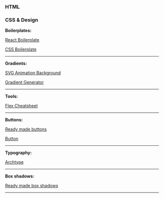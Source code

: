 
### HTML


### CSS & Design

**Boilerplates:**

[React Boilerplate](https://github.com/react-boilerplate/react-boilerplate)

[CSS Boilerplate](https://github.com/h5bp/html5-boilerplate/blob/main/dist/css/normalize.css#L40)

-------------------

**Gradients:**

[SVG Animation Background](https://codepen.io/thanks2music/pen/VmJjaG)

[Gradient Generator](https://cssgradient.io/)


-------------------

**Tools:**

[Flex Cheatsheet](https://yoksel.github.io/flex-cheatsheet/#section-display)

-------------------

**Buttons:**

[Ready made buttons](https://getcssscan.com/css-buttons-examples)

[Button]()

-------------------

**Typography:**

[Archtype](https://archetypeapp.com/#)


-------------------

**Box shadows:**

[Ready made box shadows](https://getcssscan.com/css-box-shadow-examples)

-------------------




